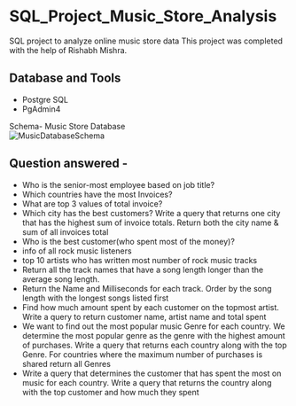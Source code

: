 # SQL_Project_Music_Store_Analysis
SQL project to analyze online music store data
This project was completed with the help of Rishabh Mishra.
## Database and Tools
* Postgre SQL
* PgAdmin4

Schema- Music Store Database  
![MusicDatabaseSchema](https://user-images.githubusercontent.com/112153548/213707717-bfc9f479-52d9-407b-99e1-e94db7ae10a3.png)

## Question answered - 
- Who is the senior-most employee based on job title?
- Which countries have the most Invoices?
- What are top 3 values of total invoice?
- Which city has the best customers? Write a query that returns one city that  has the highest sum of invoice totals. Return both the city name & sum of all invoices  total
- Who is the best customer(who spent most of the money)?
- info of all rock music listeners
-  top 10 artists who has written most number of rock music tracks
-  Return all the track names that have a song length longer than the average song length. 
- Return the Name and Milliseconds for each track. Order by the song length with the longest songs listed first
- Find how much amount spent by each customer on the topmost artist. Write a query to return customer name, artist name and total spent
- We want to find out the most popular music Genre for each country. We determine the  most popular genre as the genre with the highest amount of purchases. Write a query 
that returns each country along with the top Genre. For countries where the maximum  number of purchases is shared return all Genres
- Write a query that determines the customer that has spent the most on music for each  country. Write a query that returns the country along with the top customer and how
much they spent
